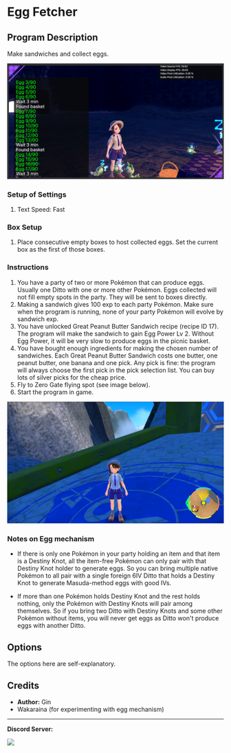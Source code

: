 # Egg Fetcher

## Program Description

Make sandwiches and collect eggs.

<img src="images/EggFetcher-0.png">

### Setup of Settings

1. Text Speed: Fast

### Box Setup

1. Place consecutive empty boxes to host collected eggs. Set the current box as the first of those boxes.

### Instructions

1. You have a party of two or more Pokémon that can produce eggs. Usually one Ditto with one or more other Pokémon. Eggs collected will not fill empty spots in the party. They will be sent to boxes directly.
2. Making a sandwich gives 100 exp to each party Pokémon. Make sure when the program is running, none of your party Pokémon will evolve by sandwich exp.
3. You have unlocked Great Peanut Butter Sandwich recipe (recipe ID 17). The program will make the sandwich to gain Egg Power Lv 2. Without Egg Power, it will be very slow to produce eggs in the picnic basket.
4. You have bought enough ingredients for making the chosen number of sandwiches. Each Great Peanut Butter Sandwich costs one butter, one peanut butter, one banana and one pick. Any pick is fine: the program will always choose the first pick in the pick selection list. You can buy lots of silver picks for the cheap price.
5. Fly to Zero Gate flying spot (see image below).
6. Start the program in game.

<img src="images/ZeroGate.png">


### Notes on Egg mechanism

- If there is only one Pokémon in your party holding an item and that item is a Destiny Knot, all the item-free Pokémon can only pair with that Destiny Knot holder to generate eggs. So you can bring multiple native Pokémon to all pair with a single foreign 6IV Ditto that holds a Destiny Knot to generate Masuda-method eggs with good IVs.

- If more than one Pokémon holds Destiny Knot and the rest holds nothing, only the Pokémon with Destiny Knots will pair among themselves. So if you bring two Ditto with Destiny Knots and some other Pokémon without items, you will never get eggs as Ditto won't produce eggs with another Ditto.


<!-- There are two findings regarding egg mechanism:

- Bring Pokémon from same species and from different OTs will increase egg production rate.

- Bring Pokémon from different languages will increase shiny chances (the Masuda method).

Since there is no way to control which two Pokémon in your party will produce an egg together, you will need a special party setting to maximize shiny hunting efficiency.
Use shiny hunting pikachu as an example, you can bring three foreign language Ditto and three native pikachu with same gender.
The same gender requirement is to prevent them from breeding among themselves, producing eggs without the Masuda method.
Alternatively, you can bring three foreign language male pikachu and three native female pikachu as a party. -->


## Options

The options here are self-explanatory.


## Credits

- **Author:** Gin
- Wakaraina (for experimenting with egg mechanism)

<hr>

**Discord Server:** 

[<img src="https://canary.discordapp.com/api/guilds/695809740428673034/widget.png?style=banner2">](https://discord.gg/cQ4gWxN)


